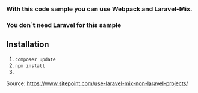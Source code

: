 ### With this code sample you can use Webpack and Laravel-Mix.
### You don`t need Laravel for this sample
## Installation

1. `composer update`
2. `npm install`
3.

Source: https://www.sitepoint.com/use-laravel-mix-non-laravel-projects/